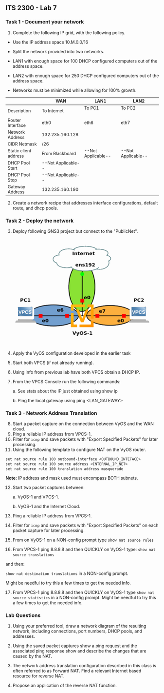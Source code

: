 ## ITS 2300 - Lab 7
### Task 1 - Document your network

1.  Complete the following IP grid, with the following policy.

-   Use the IP address space 10.M.0.0/16

-   Split the network provided into two networks.

-   LAN1 with enough space for 100 DHCP configured computers out of the address space.

-   LAN2 with enough space for 250 DHCP configured computers out of the address space.

-   Networks must be minimized while allowing for 100% growth.

  
|                   |**WAN**            |**LAN1**           |**LAN2**
|--                         |--                 |--                 |--
|Description                |To Internet        |To PC1&nbsp; &nbsp; &nbsp; &nbsp; &nbsp; &nbsp; &nbsp; &nbsp; &nbsp; &nbsp; &nbsp; &nbsp; &nbsp; &nbsp;             |To PC2&nbsp; &nbsp; &nbsp; &nbsp; &nbsp; &nbsp; &nbsp; &nbsp; &nbsp; &nbsp; &nbsp; &nbsp; &nbsp; &nbsp; &nbsp; &nbsp; &nbsp; &nbsp;
|Router Interface           |eth0               |eth6               |eth7
|Network Address            |132.235.160.128    |                   |
|CIDR Netmask               |/26                |                   |
|Static client address      |From Blackboard    |--Not Applicable-- |--Not Applicable--
|DHCP Pool Start            |--Not Applicable-- |                   |
|DHCP Pool Stop             |--Not Applicable-- |                   |
|Gateway Address            |132.235.160.190    |                   |                         

2.  Create a network recipe that addresses interface configurations, default route, and dhcp pools.

### Task 2 - Deploy the network

3.  Deploy following GNS3 project but connect to the "PublicNet".

![](lab7-1.png)

4.  Apply the VyOS configuration developed in the earlier task

5.  Start both VPCS (if not already running).

6.  Using info from previous lab have both VPCS obtain a DHCP IP.

7.  From the VPCS Console run the following commands:

    a.  See stats about the IP just obtained using show ip

    b.  Ping the local gateway using ping \<LAN_GATEWAY\>

### Task 3 - Network Address Translation

8.  Start a packet capture on the connection between VyOS and the WAN cloud.
9.  Ping a reliable IP address from VPCS-1.
10. Filter for `icmp` and save packets with "Export Specified Packets" for later processing.
11. Using the following template to configure NAT on the VyOS router.

```
set nat source rule 100 outbound-interface <OUTBOUND_INTEFACE>
set nat source rule 100 source address <INTERNAL_IP_NET>
set nat source rule 100 translation address masquerade
```

**Note:** IP address and mask used must encompass BOTH subnets.

12. Start two packet captures between:

    a.  VyOS-1 and VPCS-1.

    b.  VyOS-1 and the Internet Cloud.

13. Ping a reliable IP address from VPCS-1.

14. Filter for `icmp` and save packets with "Export Specified Packets" on each packet capture for later processing.

15. From on VyOS-1 on a NON-config prompt type `show nat source rules` 

16. From VPCS-1 ping 8.8.8.8 and then QUICKLY on VyOS-1 type:
 `show nat source translations` 

and then:

`show nat destination translations` in a NON-config prompt.

Might be needful to try this a few times to get the needed info.

17. From VPCS-1 ping 8.8.8.8 and then QUICKLY on VyOS-1 type `show nat source statistics` in a NON-config prompt. Might be needful to try this a few times to get the needed info.

### Lab Questions

1.  Using your preferred tool, draw a network diagram of the resulting network, including connections, port numbers, DHCP pools, and addresses.

2.  Using the saved packet captures show a ping request and the associated ping response show and describe the changes that are caused by the NAT.

3.  The network address translation configuration described in this class is often referred to as Forward NAT. Find a relevant Internet based resource for reverse NAT.

4.  Propose an application of the reverse NAT function.
